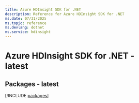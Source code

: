 ```yaml
---
title: Azure HDInsight SDK for .NET
description: Reference for Azure HDInsight SDK for .NET
ms.date: 07/31/2025
ms.topic: reference
ms.devlang: dotnet
ms.service: hdinsight
---
```

# Azure HDInsight SDK for .NET - latest
## Packages - latest
[!INCLUDE [packages](hdinsight-index.md)]